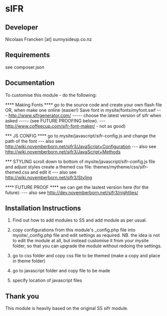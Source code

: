 sIFR
================================================================================

Developer
-----------------------------------------------
Nicolaas Francken [at] sunnysideup.co.nz

Requirements
-----------------------------------------------
see composer.json

Documentation
-----------------------------------------------


To customise this module - do the following:

**** Making Fonts ****
go to the source code and create your own flash file
OR, when make one online (easier!)
Save font in mysite/fonts/myfont.swf
--- http://www.sifrgenerator.com/
----- choose the latest version of sifr when asked
----- (see FUTURE PROOFING below).
--- http://www.coffeecup.com/sifr-font-maker/ - not as good)

*** JS CONFIG ****
go to mysite/javascript/sifr-config.js and change the path of the font
--- also see http://wiki.novemberborn.net/sifr3/JavaScript+Configuration
--- also see http://wiki.novemberborn.net/sifr3/JavaScript+Methods

*** STYLING
scroll down to bottom of mysite/javascript/sifr-config.js file and adjust styles
create a themed css file: themes/mytheme/css/sifr-themed.css and edit it
--- also see http://wiki.novemberborn.net/sifr3/Styling

**** FUTURE PROOF ****
we can get the lastest version here (for the future):
--- also see http://dev.novemberborn.net/sifr3/nightlies/


Installation Instructions
-----------------------------------------------
1. Find out how to add modules to SS and add module as per usual.

2. copy configurations from this module's _config.php file
into mysite/_config.php file and edit settings as required.
NB. the idea is not to edit the module at all, but instead customise
it from your mysite folder, so that you can upgrade the module without redoing the settings.

3. go to css folder and copy css file to be themed (make a copy and place in theme folder)

4. go to javascript folder and copy file to be made

5. specify location of javascript files


Thank you
-----------------------------------------------
This module is heavily based on the original
SS sifr module.

